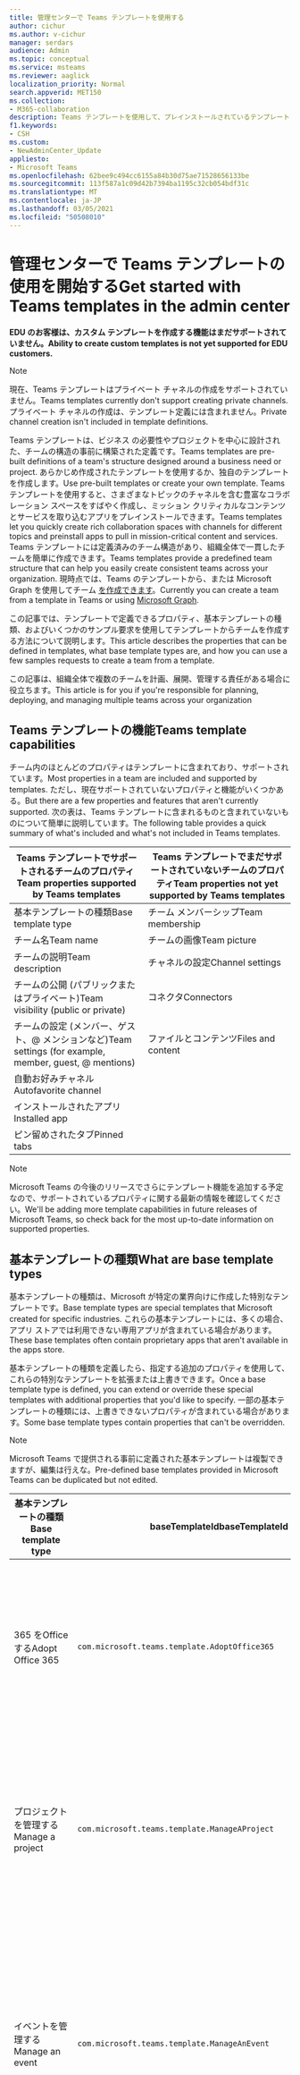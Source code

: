 ```yaml
---
title: 管理センターで Teams テンプレートを使用する
author: cichur
ms.author: v-cichur
manager: serdars
audience: Admin
ms.topic: conceptual
ms.service: msteams
ms.reviewer: aaglick
localization_priority: Normal
search.appverid: MET150
ms.collection:
- M365-collaboration
description: Teams テンプレートを使用して、プレインストールされているテンプレートを使用して、さまざまなトピックのチャネルを含むコラボレーション スペースを作成する方法について説明します。
f1.keywords:
- CSH
ms.custom:
- NewAdminCenter_Update
appliesto:
- Microsoft Teams
ms.openlocfilehash: 62bee9c494cc6155a84b30d75ae71528656133be
ms.sourcegitcommit: 113f587a1c09d42b7394ba1195c32cb054bdf31c
ms.translationtype: MT
ms.contentlocale: ja-JP
ms.lasthandoff: 03/05/2021
ms.locfileid: "50508010"
---
```

# <a name="get-started-with-teams-templates-in-the-admin-center"></a><span data-ttu-id="84bb6-103">管理センターで Teams テンプレートの使用を開始する</span><span class="sxs-lookup"><span data-stu-id="84bb6-103">Get started with Teams templates in the admin center</span></span>

<span data-ttu-id="84bb6-104">**EDU のお客様は、カスタム テンプレートを作成する機能はまだサポートされていません。**</span><span class="sxs-lookup"><span data-stu-id="84bb6-104">**Ability to create custom templates is not yet supported for EDU customers.**</span></span>

> [!NOTE]
> <span data-ttu-id="84bb6-105">現在、Teams テンプレートはプライベート チャネルの作成をサポートされていません。</span><span class="sxs-lookup"><span data-stu-id="84bb6-105">Teams templates currently don't support creating private channels.</span></span> <span data-ttu-id="84bb6-106">プライベート チャネルの作成は、テンプレート定義には含まれません。</span><span class="sxs-lookup"><span data-stu-id="84bb6-106">Private channel creation isn't included in template definitions.</span></span>

<span data-ttu-id="84bb6-107">Teams テンプレートは、ビジネス の必要性やプロジェクトを中心に設計された、チームの構造の事前に構築された定義です。</span><span class="sxs-lookup"><span data-stu-id="84bb6-107">Teams templates are pre-built definitions of a team's structure designed around a business need or project.</span></span> <span data-ttu-id="84bb6-108">あらかじめ作成されたテンプレートを使用するか、独自のテンプレートを作成します。</span><span class="sxs-lookup"><span data-stu-id="84bb6-108">Use pre-built templates or create your own template.</span></span> <span data-ttu-id="84bb6-109">Teams テンプレートを使用すると、さまざまなトピックのチャネルを含む豊富なコラボレーション スペースをすばやく作成し、ミッション クリティカルなコンテンツとサービスを取り込むアプリをプレインストールできます。</span><span class="sxs-lookup"><span data-stu-id="84bb6-109">Teams templates let you quickly create rich collaboration spaces with channels for different topics and preinstall apps to pull in mission-critical content and services.</span></span> <span data-ttu-id="84bb6-110">Teams テンプレートには定義済みのチーム構造があり、組織全体で一貫したチームを簡単に作成できます。</span><span class="sxs-lookup"><span data-stu-id="84bb6-110">Teams templates provide a predefined team structure that can help you easily create consistent teams across your organization.</span></span> <span data-ttu-id="84bb6-111">現時点では、Teams のテンプレートから、または Microsoft Graph を使用してチーム [を作成できます](get-started-with-teams-templates.md)。</span><span class="sxs-lookup"><span data-stu-id="84bb6-111">Currently you can create a team from a template in Teams or using [Microsoft Graph](get-started-with-teams-templates.md).</span></span>

<span data-ttu-id="84bb6-112">この記事では、テンプレートで定義できるプロパティ、基本テンプレートの種類、およびいくつかのサンプル要求を使用してテンプレートからチームを作成する方法について説明します。</span><span class="sxs-lookup"><span data-stu-id="84bb6-112">This article describes the properties that can be defined in templates, what base template types are, and how you can use a few samples requests to create a team from a template.</span></span>

<span data-ttu-id="84bb6-113">この記事は、組織全体で複数のチームを計画、展開、管理する責任がある場合に役立ちます。</span><span class="sxs-lookup"><span data-stu-id="84bb6-113">This article is for you if you're responsible for planning, deploying, and managing multiple teams across your organization</span></span>

## <a name="teams-template-capabilities"></a><span data-ttu-id="84bb6-114">Teams テンプレートの機能</span><span class="sxs-lookup"><span data-stu-id="84bb6-114">Teams template capabilities</span></span>

<span data-ttu-id="84bb6-115">チーム内のほとんどのプロパティはテンプレートに含まれており、サポートされています。</span><span class="sxs-lookup"><span data-stu-id="84bb6-115">Most properties in a team are included and supported by templates.</span></span> <span data-ttu-id="84bb6-116">ただし、現在サポートされていないプロパティと機能がいくつかある。</span><span class="sxs-lookup"><span data-stu-id="84bb6-116">But there are a few properties and features that aren't currently supported.</span></span> <span data-ttu-id="84bb6-117">次の表は、Teams テンプレートに含まれるものと含まれていないものについて簡単に説明しています。</span><span class="sxs-lookup"><span data-stu-id="84bb6-117">The following table provides a quick summary of what's included and what's not included in Teams templates.</span></span>

| <span data-ttu-id="84bb6-118">**Teams テンプレートでサポートされるチームのプロパティ**</span><span class="sxs-lookup"><span data-stu-id="84bb6-118">**Team properties supported by Teams templates**</span></span> | <span data-ttu-id="84bb6-119">**Teams テンプレートでまだサポートされていないチームのプロパティ**</span><span class="sxs-lookup"><span data-stu-id="84bb6-119">**Team properties not yet supported by Teams templates**</span></span> |
| ------------------------------------------------ | -------------------------------------------------------- |
| <span data-ttu-id="84bb6-120">基本テンプレートの種類</span><span class="sxs-lookup"><span data-stu-id="84bb6-120">Base template type</span></span> | <span data-ttu-id="84bb6-121">チーム メンバーシップ</span><span class="sxs-lookup"><span data-stu-id="84bb6-121">Team membership</span></span> |
| <span data-ttu-id="84bb6-122">チーム名</span><span class="sxs-lookup"><span data-stu-id="84bb6-122">Team name</span></span> | <span data-ttu-id="84bb6-123">チームの画像</span><span class="sxs-lookup"><span data-stu-id="84bb6-123">Team picture</span></span> |
| <span data-ttu-id="84bb6-124">チームの説明</span><span class="sxs-lookup"><span data-stu-id="84bb6-124">Team description</span></span> | <span data-ttu-id="84bb6-125">チャネルの設定</span><span class="sxs-lookup"><span data-stu-id="84bb6-125">Channel settings</span></span> |
| <span data-ttu-id="84bb6-126">チームの公開 (パブリックまたはプライベート)</span><span class="sxs-lookup"><span data-stu-id="84bb6-126">Team visibility (public or private)</span></span> | <span data-ttu-id="84bb6-127">コネクタ</span><span class="sxs-lookup"><span data-stu-id="84bb6-127">Connectors</span></span> |
| <span data-ttu-id="84bb6-128">チームの設定 (メンバー、ゲスト、@ メンションなど)</span><span class="sxs-lookup"><span data-stu-id="84bb6-128">Team settings (for example, member, guest, @ mentions)</span></span> | <span data-ttu-id="84bb6-129">ファイルとコンテンツ</span><span class="sxs-lookup"><span data-stu-id="84bb6-129">Files and content</span></span> |
| <span data-ttu-id="84bb6-130">自動お好みチャネル</span><span class="sxs-lookup"><span data-stu-id="84bb6-130">Autofavorite channel</span></span> | |
| <span data-ttu-id="84bb6-131">インストールされたアプリ</span><span class="sxs-lookup"><span data-stu-id="84bb6-131">Installed app</span></span> | |
| <span data-ttu-id="84bb6-132">ピン留めされたタブ</span><span class="sxs-lookup"><span data-stu-id="84bb6-132">Pinned tabs</span></span> | |

> [!NOTE]
> <span data-ttu-id="84bb6-133">Microsoft Teams の今後のリリースでさらにテンプレート機能を追加する予定なので、サポートされているプロパティに関する最新の情報を確認してください。</span><span class="sxs-lookup"><span data-stu-id="84bb6-133">We'll be adding more template capabilities in future releases of Microsoft Teams, so check back for the most up-to-date information on supported properties.</span></span>

## <a name="what-are-base-template-types"></a><span data-ttu-id="84bb6-134">基本テンプレートの種類</span><span class="sxs-lookup"><span data-stu-id="84bb6-134">What are base template types</span></span>

<span data-ttu-id="84bb6-135">基本テンプレートの種類は、Microsoft が特定の業界向けに作成した特別なテンプレートです。</span><span class="sxs-lookup"><span data-stu-id="84bb6-135">Base template types are special templates that Microsoft created for specific industries.</span></span> <span data-ttu-id="84bb6-136">これらの基本テンプレートには、多くの場合、アプリ ストアでは利用できない専用アプリが含まれている場合があります。</span><span class="sxs-lookup"><span data-stu-id="84bb6-136">These base templates often contain proprietary apps that aren't available in the apps store.</span></span>

<span data-ttu-id="84bb6-137">基本テンプレートの種類を定義したら、指定する追加のプロパティを使用して、これらの特別なテンプレートを拡張または上書きできます。</span><span class="sxs-lookup"><span data-stu-id="84bb6-137">Once a base template type is defined, you can extend or override these special templates with additional properties that you'd like to specify.</span></span> <span data-ttu-id="84bb6-138">一部の基本テンプレートの種類には、上書きできないプロパティが含まれている場合があります。</span><span class="sxs-lookup"><span data-stu-id="84bb6-138">Some base template types contain properties that can't be overridden.</span></span>

> [!NOTE]
> <span data-ttu-id="84bb6-139">Microsoft Teams で提供される事前に定義された基本テンプレートは複製できますが、編集は行えな。</span><span class="sxs-lookup"><span data-stu-id="84bb6-139">Pre-defined base templates provided in Microsoft Teams can be duplicated but not edited.</span></span>

| <span data-ttu-id="84bb6-140">基本テンプレートの種類</span><span class="sxs-lookup"><span data-stu-id="84bb6-140">Base template type</span></span> | <span data-ttu-id="84bb6-141">baseTemplateId</span><span class="sxs-lookup"><span data-stu-id="84bb6-141">baseTemplateId</span></span> | <span data-ttu-id="84bb6-142">この基本テンプレートに含まれるプロパティ</span><span class="sxs-lookup"><span data-stu-id="84bb6-142">Properties that come with this base template</span></span> |
| ------------------ | -------------- | ----------------------------------------------------- |
| <span data-ttu-id="84bb6-143">365 をOfficeする</span><span class="sxs-lookup"><span data-stu-id="84bb6-143">Adopt Office 365</span></span> |`com.microsoft.teams.template.AdoptOffice365`|  <span data-ttu-id="84bb6-144">チャネル:</span><span class="sxs-lookup"><span data-stu-id="84bb6-144">Channels:</span></span> <ul><li><span data-ttu-id="84bb6-145">General</span><span class="sxs-lookup"><span data-stu-id="84bb6-145">General</span></span></li> <li><span data-ttu-id="84bb6-146">お知らせ</span><span class="sxs-lookup"><span data-stu-id="84bb6-146">Announcements</span></span></li> <li><span data-ttu-id="84bb6-147">チャンピオン コーナー</span><span class="sxs-lookup"><span data-stu-id="84bb6-147">Champions corner</span></span></li> <li><span data-ttu-id="84bb6-148">チーム フォーム</span><span class="sxs-lookup"><span data-stu-id="84bb6-148">Team forms</span></span></li></ul> <span data-ttu-id="84bb6-149">アプリ:</span><span class="sxs-lookup"><span data-stu-id="84bb6-149">Apps:</span></span> <ul><li><span data-ttu-id="84bb6-150">Wiki</span><span class="sxs-lookup"><span data-stu-id="84bb6-150">Wiki</span></span></li>  <li><span data-ttu-id="84bb6-151">カレンダー</span><span class="sxs-lookup"><span data-stu-id="84bb6-151">Calendar</span></span></li> |
| <span data-ttu-id="84bb6-152">プロジェクトを管理する</span><span class="sxs-lookup"><span data-stu-id="84bb6-152">Manage a project</span></span> |`com.microsoft.teams.template.ManageAProject`| <span data-ttu-id="84bb6-153">チャネル:</span><span class="sxs-lookup"><span data-stu-id="84bb6-153">Channels:</span></span> <ul><li><span data-ttu-id="84bb6-154">General</span><span class="sxs-lookup"><span data-stu-id="84bb6-154">General</span></span></li> <li><span data-ttu-id="84bb6-155">お知らせ</span><span class="sxs-lookup"><span data-stu-id="84bb6-155">Announcements</span></span></li> <li><span data-ttu-id="84bb6-156">リソース</span><span class="sxs-lookup"><span data-stu-id="84bb6-156">Resources</span></span></li> <li><span data-ttu-id="84bb6-157">計画</span><span class="sxs-lookup"><span data-stu-id="84bb6-157">Planning</span></span></li></ul> <span data-ttu-id="84bb6-158">アプリ:</span><span class="sxs-lookup"><span data-stu-id="84bb6-158">Apps:</span></span><ul><li><span data-ttu-id="84bb6-159">Wiki</span><span class="sxs-lookup"><span data-stu-id="84bb6-159">Wiki</span></span></li><li><span data-ttu-id="84bb6-160">OneNote</span><span class="sxs-lookup"><span data-stu-id="84bb6-160">OneNote</span></span></li><li><span data-ttu-id="84bb6-161">プランナー</span><span class="sxs-lookup"><span data-stu-id="84bb6-161">Planner</span></span></li><li><span data-ttu-id="84bb6-162">リスト</span><span class="sxs-lookup"><span data-stu-id="84bb6-162">Lists</span></span></li>  </ul> |
| <span data-ttu-id="84bb6-163">イベントを管理する</span><span class="sxs-lookup"><span data-stu-id="84bb6-163">Manage an event</span></span>|`com.microsoft.teams.template.ManageAnEvent` | <span data-ttu-id="84bb6-164">チャネル:</span><span class="sxs-lookup"><span data-stu-id="84bb6-164">Channels:</span></span> <ul><li><span data-ttu-id="84bb6-165">General</span><span class="sxs-lookup"><span data-stu-id="84bb6-165">General</span></span></li> <li><span data-ttu-id="84bb6-166">お知らせ</span><span class="sxs-lookup"><span data-stu-id="84bb6-166">Announcements</span></span></li> <li><span data-ttu-id="84bb6-167">予算</span><span class="sxs-lookup"><span data-stu-id="84bb6-167">Budget</span></span></li> <li><span data-ttu-id="84bb6-168">コンテンツ</span><span class="sxs-lookup"><span data-stu-id="84bb6-168">Content</span></span></li><li><span data-ttu-id="84bb6-169">物流</span><span class="sxs-lookup"><span data-stu-id="84bb6-169">Logistics</span></span></li> <li><span data-ttu-id="84bb6-170">計画</span><span class="sxs-lookup"><span data-stu-id="84bb6-170">Planning</span></span></li> <li> <span data-ttu-id="84bb6-171">マーケティングと PR</span><span class="sxs-lookup"><span data-stu-id="84bb6-171">Marketing and PR</span></span></li></ul> <span data-ttu-id="84bb6-172">アプリ:</span><span class="sxs-lookup"><span data-stu-id="84bb6-172">Apps:</span></span><ul><li><span data-ttu-id="84bb6-173">Wiki</span><span class="sxs-lookup"><span data-stu-id="84bb6-173">Wiki</span></span></li><li><span data-ttu-id="84bb6-174">Web サイト</span><span class="sxs-lookup"><span data-stu-id="84bb6-174">Website</span></span></li> <li><span data-ttu-id="84bb6-175">YouTube</span><span class="sxs-lookup"><span data-stu-id="84bb6-175">YouTube</span></span></li> <li><span data-ttu-id="84bb6-176">プランナー</span><span class="sxs-lookup"><span data-stu-id="84bb6-176">Planner</span></span></li> <li><span data-ttu-id="84bb6-177">OneNote</span><span class="sxs-lookup"><span data-stu-id="84bb6-177">OneNote</span></span></li></ul> |
|<span data-ttu-id="84bb6-178">従業員のオンボード</span><span class="sxs-lookup"><span data-stu-id="84bb6-178">Onboard employees</span></span>|`com.microsoft.teams.template.OnboardEmployees` | <span data-ttu-id="84bb6-179">チャネル:</span><span class="sxs-lookup"><span data-stu-id="84bb6-179">Channels:</span></span> <ul><li><span data-ttu-id="84bb6-180">General</span><span class="sxs-lookup"><span data-stu-id="84bb6-180">General</span></span></li> <li><span data-ttu-id="84bb6-181">お知らせ</span><span class="sxs-lookup"><span data-stu-id="84bb6-181">Announcements</span></span></li> <li><span data-ttu-id="84bb6-182">従業員のチャット</span><span class="sxs-lookup"><span data-stu-id="84bb6-182">Employee chat</span></span></li> <li><span data-ttu-id="84bb6-183">トレーニング</span><span class="sxs-lookup"><span data-stu-id="84bb6-183">Training</span></span></li></ul><span data-ttu-id="84bb6-184">アプリ:</span><span class="sxs-lookup"><span data-stu-id="84bb6-184">Apps:</span></span><ul><li><span data-ttu-id="84bb6-185">Wiki</span><span class="sxs-lookup"><span data-stu-id="84bb6-185">Wiki</span></span></li><li><span data-ttu-id="84bb6-186">コミュニティ</span><span class="sxs-lookup"><span data-stu-id="84bb6-186">Communities</span></span></li><li><span data-ttu-id="84bb6-187">プランナー</span><span class="sxs-lookup"><span data-stu-id="84bb6-187">Planner</span></span></li></ul>|
|<span data-ttu-id="84bb6-188">ヘルプ デスクを整理する</span><span class="sxs-lookup"><span data-stu-id="84bb6-188">Organize help desk</span></span>| `com.microsoft.teams.template.OrganizeHelpDesk`|<span data-ttu-id="84bb6-189">チャネル:</span><span class="sxs-lookup"><span data-stu-id="84bb6-189">Channels:</span></span><ul><li><span data-ttu-id="84bb6-190">General</span><span class="sxs-lookup"><span data-stu-id="84bb6-190">General</span></span></li><li><span data-ttu-id="84bb6-191">お知らせ</span><span class="sxs-lookup"><span data-stu-id="84bb6-191">Announcements</span></span></li><li><span data-ttu-id="84bb6-192">よくあるご質問 (FAQ)</span><span class="sxs-lookup"><span data-stu-id="84bb6-192">FAQ</span></span></li></ul><span data-ttu-id="84bb6-193">アプリ:</span><span class="sxs-lookup"><span data-stu-id="84bb6-193">Apps:</span></span><ul><li><span data-ttu-id="84bb6-194">Wiki</span><span class="sxs-lookup"><span data-stu-id="84bb6-194">Wiki</span></span></li><li><span data-ttu-id="84bb6-195">OneNote</span><span class="sxs-lookup"><span data-stu-id="84bb6-195">OneNote</span></span></li><li><span data-ttu-id="84bb6-196">プランナー</span><span class="sxs-lookup"><span data-stu-id="84bb6-196">Planner</span></span> </li><li><span data-ttu-id="84bb6-197">称賛</span><span class="sxs-lookup"><span data-stu-id="84bb6-197">Praise</span></span></li></ul> |
| <span data-ttu-id="84bb6-198">患者の治療で共同作業を行う</span><span class="sxs-lookup"><span data-stu-id="84bb6-198">Collaborate on patient care</span></span>| `healthcareWard`| <span data-ttu-id="84bb6-199">チャネル:</span><span class="sxs-lookup"><span data-stu-id="84bb6-199">Channels:</span></span><ul><li><span data-ttu-id="84bb6-200">General</span><span class="sxs-lookup"><span data-stu-id="84bb6-200">General</span></span></li><li><span data-ttu-id="84bb6-201">お知らせ</span><span class="sxs-lookup"><span data-stu-id="84bb6-201">Announcements</span></span></li><li><span data-ttu-id="84bb6-202">Huddles</span><span class="sxs-lookup"><span data-stu-id="84bb6-202">Huddles</span></span></li><li><span data-ttu-id="84bb6-203">丸め</span><span class="sxs-lookup"><span data-stu-id="84bb6-203">Rounds</span></span></li><li><span data-ttu-id="84bb6-204">スタッフ</span><span class="sxs-lookup"><span data-stu-id="84bb6-204">Staffing</span></span></li><li><span data-ttu-id="84bb6-205">トレーニング</span><span class="sxs-lookup"><span data-stu-id="84bb6-205">Training</span></span></li></ul> <span data-ttu-id="84bb6-206">アプリ:</span><span class="sxs-lookup"><span data-stu-id="84bb6-206">Apps:</span></span> <ul><li><span data-ttu-id="84bb6-207">Wiki</span><span class="sxs-lookup"><span data-stu-id="84bb6-207">Wiki</span></span></li><li><span data-ttu-id="84bb6-208">リスト</span><span class="sxs-lookup"><span data-stu-id="84bb6-208">Lists</span></span>  </li></ul>|
| <span data-ttu-id="84bb6-209">グローバルクライシスまたはイベントで共同作業する</span><span class="sxs-lookup"><span data-stu-id="84bb6-209">Collaborate on global crisis or event</span></span> |`com.microsoft.teams.template.CollaborateOnAGlobalCrisisOrEvent`| <span data-ttu-id="84bb6-210">チャネル:</span><span class="sxs-lookup"><span data-stu-id="84bb6-210">Channels:</span></span> <ul><li><span data-ttu-id="84bb6-211">General</span><span class="sxs-lookup"><span data-stu-id="84bb6-211">General</span></span><li><span data-ttu-id="84bb6-212">お知らせ</span><span class="sxs-lookup"><span data-stu-id="84bb6-212">Announcements</span></span></li><li><span data-ttu-id="84bb6-213">世界のニュース</span><span class="sxs-lookup"><span data-stu-id="84bb6-213">World news</span></span></li><li><span data-ttu-id="84bb6-214">ビジネス継続性</span><span class="sxs-lookup"><span data-stu-id="84bb6-214">Business continuity</span></span></li><li><span data-ttu-id="84bb6-215">リモートでの作業</span><span class="sxs-lookup"><span data-stu-id="84bb6-215">Remote working</span></span></li><li><span data-ttu-id="84bb6-216">内部通信</span><span class="sxs-lookup"><span data-stu-id="84bb6-216">Internal comms</span></span></li><li><span data-ttu-id="84bb6-217">外部通信</span><span class="sxs-lookup"><span data-stu-id="84bb6-217">External comms</span></span></li><li><span data-ttu-id="84bb6-218">承認要求</span><span class="sxs-lookup"><span data-stu-id="84bb6-218">Approvals request</span></span></li><li><span data-ttu-id="84bb6-219">顧客からの苦情</span><span class="sxs-lookup"><span data-stu-id="84bb6-219">Customer complaints</span></span></li><li><span data-ttu-id="84bb6-220">クード</span><span class="sxs-lookup"><span data-stu-id="84bb6-220">Kudos</span></span></li><li><span data-ttu-id="84bb6-221">エグゼクティブ更新</span><span class="sxs-lookup"><span data-stu-id="84bb6-221">Executive update</span></span></li></ul><span data-ttu-id="84bb6-222">アプリ:</span><span class="sxs-lookup"><span data-stu-id="84bb6-222">Apps:</span></span> <ul><li><span data-ttu-id="84bb6-223">称賛</span><span class="sxs-lookup"><span data-stu-id="84bb6-223">Praise</span></span></li><li><span data-ttu-id="84bb6-224">Wiki</span><span class="sxs-lookup"><span data-stu-id="84bb6-224">Wiki</span></span></li><li><span data-ttu-id="84bb6-225">Web サイト</span><span class="sxs-lookup"><span data-stu-id="84bb6-225">Website</span></span></li><li><span data-ttu-id="84bb6-226">プランナー</span><span class="sxs-lookup"><span data-stu-id="84bb6-226">Planner</span></span></li></ul>|
|<span data-ttu-id="84bb6-227">銀行支店内で共同作業を行う</span><span class="sxs-lookup"><span data-stu-id="84bb6-227">Collaborate within a bank branch</span></span>| `com.microsoft.teams.template.CollaborateWithinABankBranch`|<span data-ttu-id="84bb6-228">チャネル:</span><span class="sxs-lookup"><span data-stu-id="84bb6-228">Channels:</span></span> <ul><li><span data-ttu-id="84bb6-229">General</span><span class="sxs-lookup"><span data-stu-id="84bb6-229">General</span></span><li><span data-ttu-id="84bb6-230">お知らせ</span><span class="sxs-lookup"><span data-stu-id="84bb6-230">Announcements</span></span></li><li><span data-ttu-id="84bb6-231">Huddles</span><span class="sxs-lookup"><span data-stu-id="84bb6-231">Huddles</span></span></li><li><span data-ttu-id="84bb6-232">顧客会議</span><span class="sxs-lookup"><span data-stu-id="84bb6-232">Customer meetings</span></span></li><li><span data-ttu-id="84bb6-233">承認要求</span><span class="sxs-lookup"><span data-stu-id="84bb6-233">Approvals Request</span></span> </li><li><span data-ttu-id="84bb6-234">コーチ</span><span class="sxs-lookup"><span data-stu-id="84bb6-234">Coaching</span></span></li><li><span data-ttu-id="84bb6-235">スキル開発</span><span class="sxs-lookup"><span data-stu-id="84bb6-235">Skills development</span></span></li><li><span data-ttu-id="84bb6-236">ローン処理</span><span class="sxs-lookup"><span data-stu-id="84bb6-236">Loan processing</span></span></li><li><span data-ttu-id="84bb6-237">顧客からの苦情</span><span class="sxs-lookup"><span data-stu-id="84bb6-237">Customer complaints</span></span></li><li><span data-ttu-id="84bb6-238">クード</span><span class="sxs-lookup"><span data-stu-id="84bb6-238">Kudos</span></span></li><li><span data-ttu-id="84bb6-239">楽しい情報</span><span class="sxs-lookup"><span data-stu-id="84bb6-239">Fun stuff</span></span></li><li><span data-ttu-id="84bb6-240">コンプライアンス</span><span class="sxs-lookup"><span data-stu-id="84bb6-240">Compliance</span></span></li></ul><span data-ttu-id="84bb6-241">アプリ:</span><span class="sxs-lookup"><span data-stu-id="84bb6-241">Apps:</span></span><ul><li><span data-ttu-id="84bb6-242">称賛</span><span class="sxs-lookup"><span data-stu-id="84bb6-242">Praise</span></span> </li></ul>|
|<span data-ttu-id="84bb6-243">インシデントの対応を調整する</span><span class="sxs-lookup"><span data-stu-id="84bb6-243">Coordinate incident response</span></span>| `com.microsoft.teams.template.CoordinateIncidentResponse`|<span data-ttu-id="84bb6-244">チャネル:</span><span class="sxs-lookup"><span data-stu-id="84bb6-244">Channels:</span></span> <ul><li><span data-ttu-id="84bb6-245">General</span><span class="sxs-lookup"><span data-stu-id="84bb6-245">General</span></span><li><span data-ttu-id="84bb6-246">お知らせ</span><span class="sxs-lookup"><span data-stu-id="84bb6-246">Announcements</span></span></li><li><span data-ttu-id="84bb6-247">物流</span><span class="sxs-lookup"><span data-stu-id="84bb6-247">Logistics</span></span></li><li><span data-ttu-id="84bb6-248">計画</span><span class="sxs-lookup"><span data-stu-id="84bb6-248">Planning</span></span></li><li><span data-ttu-id="84bb6-249">回復</span><span class="sxs-lookup"><span data-stu-id="84bb6-249">Recovery</span></span></li><li><span data-ttu-id="84bb6-250">緊急</span><span class="sxs-lookup"><span data-stu-id="84bb6-250">Urgent</span></span></li></ul> <span data-ttu-id="84bb6-251">アプリ:</span><span class="sxs-lookup"><span data-stu-id="84bb6-251">Apps:</span></span> <ul><li><span data-ttu-id="84bb6-252">Wiki</span><span class="sxs-lookup"><span data-stu-id="84bb6-252">Wiki</span></span></li><li><span data-ttu-id="84bb6-253">Excel</span><span class="sxs-lookup"><span data-stu-id="84bb6-253">Excel</span></span></li><li><span data-ttu-id="84bb6-254">OneNote</span><span class="sxs-lookup"><span data-stu-id="84bb6-254">OneNote</span></span></li><li><span data-ttu-id="84bb6-255">SharePoint</span><span class="sxs-lookup"><span data-stu-id="84bb6-255">SharePoint</span></span></li><li><span data-ttu-id="84bb6-256">プランナー</span><span class="sxs-lookup"><span data-stu-id="84bb6-256">Planner</span></span></li></ul>|
|<span data-ttu-id="84bb6-257">病院</span><span class="sxs-lookup"><span data-stu-id="84bb6-257">Hospital</span></span>| `healthcareHospital` |<span data-ttu-id="84bb6-258">チャネル:</span><span class="sxs-lookup"><span data-stu-id="84bb6-258">Channels:</span></span> <ul><li><span data-ttu-id="84bb6-259">General</span><span class="sxs-lookup"><span data-stu-id="84bb6-259">General</span></span></li><li><span data-ttu-id="84bb6-260">お知らせ</span><span class="sxs-lookup"><span data-stu-id="84bb6-260">Announcements</span></span></li><li><span data-ttu-id="84bb6-261">コンプライアンス</span><span class="sxs-lookup"><span data-stu-id="84bb6-261">Compliance</span></span></li><li><span data-ttu-id="84bb6-262">Custodial</span><span class="sxs-lookup"><span data-stu-id="84bb6-262">Custodial</span></span></li><li><span data-ttu-id="84bb6-263">人事</span><span class="sxs-lookup"><span data-stu-id="84bb6-263">Human resources</span></span></li><li><span data-ttu-id="84bb6-264">[分数]</span><span class="sxs-lookup"><span data-stu-id="84bb6-264">Pharmacy</span></span></li></ul> <span data-ttu-id="84bb6-265">アプリ:</span><span class="sxs-lookup"><span data-stu-id="84bb6-265">Apps:</span></span> <ul><li><span data-ttu-id="84bb6-266">Wiki</span><span class="sxs-lookup"><span data-stu-id="84bb6-266">Wiki</span></span></li><li><span data-ttu-id="84bb6-267">リスト</span><span class="sxs-lookup"><span data-stu-id="84bb6-267">Lists</span></span>  </li></ul>|
|<span data-ttu-id="84bb6-268">ストアを整理する</span><span class="sxs-lookup"><span data-stu-id="84bb6-268">Organize a store</span></span>| `retailStore` |<span data-ttu-id="84bb6-269">チャネル:</span><span class="sxs-lookup"><span data-stu-id="84bb6-269">Channels:</span></span> <ul><li><span data-ttu-id="84bb6-270">General</span><span class="sxs-lookup"><span data-stu-id="84bb6-270">General</span></span><li><span data-ttu-id="84bb6-271">Shift の手渡し</span><span class="sxs-lookup"><span data-stu-id="84bb6-271">Shift handoff</span></span></li><li><span data-ttu-id="84bb6-272">学習</span><span class="sxs-lookup"><span data-stu-id="84bb6-272">Learning</span></span></li></ul> <span data-ttu-id="84bb6-273">アプリ:</span><span class="sxs-lookup"><span data-stu-id="84bb6-273">Apps:</span></span> <ul><li><span data-ttu-id="84bb6-274">Wiki</span><span class="sxs-lookup"><span data-stu-id="84bb6-274">Wiki</span></span></li><li><span data-ttu-id="84bb6-275">プランナー</span><span class="sxs-lookup"><span data-stu-id="84bb6-275">Planner</span></span></li></ul>|
|<span data-ttu-id="84bb6-276">品質と安全性</span><span class="sxs-lookup"><span data-stu-id="84bb6-276">Quality and safety</span></span> |`com.microsoft.teams.template.QualitySafety`|<span data-ttu-id="84bb6-277">チャネル:</span><span class="sxs-lookup"><span data-stu-id="84bb6-277">Channels:</span></span> <ul><li><span data-ttu-id="84bb6-278">General</span><span class="sxs-lookup"><span data-stu-id="84bb6-278">General</span></span><li><span data-ttu-id="84bb6-279">お知らせ</span><span class="sxs-lookup"><span data-stu-id="84bb6-279">Announcements</span></span></li><li><span data-ttu-id="84bb6-280">行 1</span><span class="sxs-lookup"><span data-stu-id="84bb6-280">Line 1</span></span></li><li><span data-ttu-id="84bb6-281">行 2</span><span class="sxs-lookup"><span data-stu-id="84bb6-281">Line 2</span></span></li><li><span data-ttu-id="84bb6-282">行 3</span><span class="sxs-lookup"><span data-stu-id="84bb6-282">Line 3</span></span></li><li><span data-ttu-id="84bb6-283">安全性</span><span class="sxs-lookup"><span data-stu-id="84bb6-283">Safety</span></span></li><li><span data-ttu-id="84bb6-284">トレーニング</span><span class="sxs-lookup"><span data-stu-id="84bb6-284">Training</span></span></li><li><span data-ttu-id="84bb6-285">メンテナンス</span><span class="sxs-lookup"><span data-stu-id="84bb6-285">Maintenance</span></span></li><li><span data-ttu-id="84bb6-286">楽しい情報</span><span class="sxs-lookup"><span data-stu-id="84bb6-286">Fun stuff</span></span></li></ul> <span data-ttu-id="84bb6-287">アプリ:</span><span class="sxs-lookup"><span data-stu-id="84bb6-287">Apps:</span></span> <ul><li><span data-ttu-id="84bb6-288">Wiki</span><span class="sxs-lookup"><span data-stu-id="84bb6-288">Wiki</span></span></li><li><span data-ttu-id="84bb6-289">プランナー</span><span class="sxs-lookup"><span data-stu-id="84bb6-289">Planner</span></span></li></ul>|
|<span data-ttu-id="84bb6-290">リテール - マネージャーの共同作業</span><span class="sxs-lookup"><span data-stu-id="84bb6-290">Retail - manager collaboration</span></span>| `retailManagerCollaboration` |<span data-ttu-id="84bb6-291">チャネル:</span><span class="sxs-lookup"><span data-stu-id="84bb6-291">Channels:</span></span> <ul><li><span data-ttu-id="84bb6-292">General</span><span class="sxs-lookup"><span data-stu-id="84bb6-292">General</span></span><li><span data-ttu-id="84bb6-293">操作</span><span class="sxs-lookup"><span data-stu-id="84bb6-293">Operations</span></span></li><li><span data-ttu-id="84bb6-294">学習</span><span class="sxs-lookup"><span data-stu-id="84bb6-294">Learning</span></span></li></ul> <span data-ttu-id="84bb6-295">アプリ:</span><span class="sxs-lookup"><span data-stu-id="84bb6-295">Apps:</span></span> <ul><li><span data-ttu-id="84bb6-296">Wiki</span><span class="sxs-lookup"><span data-stu-id="84bb6-296">Wiki</span></span></li><li><span data-ttu-id="84bb6-297">プランナー</span><span class="sxs-lookup"><span data-stu-id="84bb6-297">Planner</span></span></li></ul>|
||||

<span data-ttu-id="84bb6-298">テンプレートカテゴリの詳細については、次のカテゴリを参照してください。</span><span class="sxs-lookup"><span data-stu-id="84bb6-298">For more information about the template categories, see the following categories:</span></span>

- [<span data-ttu-id="84bb6-299">財務テンプレート</span><span class="sxs-lookup"><span data-stu-id="84bb6-299">Financial templates</span></span>](financial-teams-templates-in-the-admin-console.md)
- [<span data-ttu-id="84bb6-300">一般的なテンプレート</span><span class="sxs-lookup"><span data-stu-id="84bb6-300">General templates</span></span>](general-teams-templates-in-the-admin-console.md)
- [<span data-ttu-id="84bb6-301">行政上のテンプレート</span><span class="sxs-lookup"><span data-stu-id="84bb6-301">Government templates</span></span>](government-teams-templates-in-the-admin-console.md)
- [<span data-ttu-id="84bb6-302">医療テンプレート</span><span class="sxs-lookup"><span data-stu-id="84bb6-302">Healthcare templates</span></span>](expand-teams-across-your-org/healthcare/healthcare-templates-admin-console.md)
- [<span data-ttu-id="84bb6-303">製造テンプレート</span><span class="sxs-lookup"><span data-stu-id="84bb6-303">Manufacturing templates</span></span>](manufacturing-teams-templates-in-the-admin-console.md)
- [<span data-ttu-id="84bb6-304">小売用テンプレート</span><span class="sxs-lookup"><span data-stu-id="84bb6-304">Retail templates</span></span>](retail-teams-templates-in-the-admin-console.md)

## <a name="template-size-limits"></a><span data-ttu-id="84bb6-305">テンプレートのサイズ制限</span><span class="sxs-lookup"><span data-stu-id="84bb6-305">Template size limits</span></span>

<span data-ttu-id="84bb6-306">テンプレートは、チャネル、タブ、アプリの特定の数に制限されます。</span><span class="sxs-lookup"><span data-stu-id="84bb6-306">Templates are limited to a specific number of channels, tabs, and apps.</span></span>

 > [!Note]
 > <span data-ttu-id="84bb6-307">テンプレートから作成したチャネル、タブ、アプリをチームに追加できます。</span><span class="sxs-lookup"><span data-stu-id="84bb6-307">You can add more channels, tabs, and apps to the team after it's been created from a template.</span></span>

|<span data-ttu-id="84bb6-308">機能</span><span class="sxs-lookup"><span data-stu-id="84bb6-308">Feature</span></span> | <span data-ttu-id="84bb6-309">制限</span><span class="sxs-lookup"><span data-stu-id="84bb6-309">Limit</span></span>|
|-|-|
|<span data-ttu-id="84bb6-310">テンプレートごとのチャネル</span><span class="sxs-lookup"><span data-stu-id="84bb6-310">Channels per template</span></span> | <span data-ttu-id="84bb6-311">15</span><span class="sxs-lookup"><span data-stu-id="84bb6-311">15</span></span> |
|<span data-ttu-id="84bb6-312">テンプレートのチャネルごとのタブ</span><span class="sxs-lookup"><span data-stu-id="84bb6-312">Tabs per channel in a template</span></span> | <span data-ttu-id="84bb6-313">20</span><span class="sxs-lookup"><span data-stu-id="84bb6-313">20</span></span> |
|<span data-ttu-id="84bb6-314">テンプレートごとのアプリ</span><span class="sxs-lookup"><span data-stu-id="84bb6-314">Apps per template</span></span> | <span data-ttu-id="84bb6-315">50</span><span class="sxs-lookup"><span data-stu-id="84bb6-315">50</span></span>|
|||

<span data-ttu-id="84bb6-316">詳細 [については、「Teams の制限と](limits-specifications-teams.md) 仕様」を参照してください。</span><span class="sxs-lookup"><span data-stu-id="84bb6-316">See [Limits and specifications of Teams](limits-specifications-teams.md) for more information.</span></span>

## <a name="related-topics"></a><span data-ttu-id="84bb6-317">関連項目</span><span class="sxs-lookup"><span data-stu-id="84bb6-317">Related topics</span></span>

- [<span data-ttu-id="84bb6-318">カスタム チーム テンプレートを作成する</span><span class="sxs-lookup"><span data-stu-id="84bb6-318">Create a custom team template</span></span>](create-a-team-template.md)
- [<span data-ttu-id="84bb6-319">既存のチーム テンプレートからチーム テンプレートを作成する</span><span class="sxs-lookup"><span data-stu-id="84bb6-319">Create a team template from an existing team template</span></span>](create-template-from-existing-template.md)
- [<span data-ttu-id="84bb6-320">既存のチームからテンプレートを作成する</span><span class="sxs-lookup"><span data-stu-id="84bb6-320">Create a template from an existing team</span></span>](create-template-from-existing-team.md)
